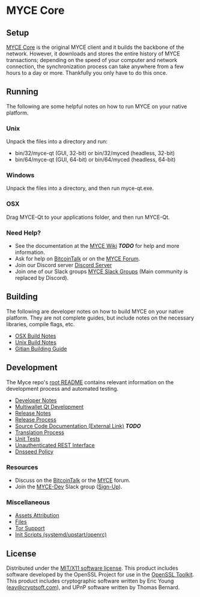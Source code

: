 MYCE Core
=====================

Setup
---------------------
[MYCE Core](http://myce.org/wallet) is the original MYCE client and it builds the backbone of the network. However, it downloads and stores the entire history of MYCE transactions; depending on the speed of your computer and network connection, the synchronization process can take anywhere from a few hours to a day or more. Thankfully you only have to do this once.

Running
---------------------
The following are some helpful notes on how to run MYCE on your native platform.

### Unix

Unpack the files into a directory and run:

- bin/32/myce-qt (GUI, 32-bit) or bin/32/myced (headless, 32-bit)
- bin/64/myce-qt (GUI, 64-bit) or bin/64/myced (headless, 64-bit)

### Windows

Unpack the files into a directory, and then run myce-qt.exe.

### OSX

Drag MYCE-Qt to your applications folder, and then run MYCE-Qt.

### Need Help?

* See the documentation at the [MYCE Wiki](https://en.bitcoin.it/wiki/Main_Page) ***TODO***
for help and more information.
* Ask for help on [BitcoinTalk](https://bitcointalk.org/index.php?topic=1262920.0) or on the [MYCE Forum](http://forum.myce.org/).
* Join our Discord server [Discord Server](https://discord.myce.org)
* Join one of our Slack groups [MYCE Slack Groups](https://myce.org/slack-logins/) (Main community is replaced by Discord).

Building
---------------------
The following are developer notes on how to build MYCE on your native platform. They are not complete guides, but include notes on the necessary libraries, compile flags, etc.

- [OSX Build Notes](build-osx.md)
- [Unix Build Notes](build-unix.md)
- [Gitian Building Guide](gitian-building.md)

Development
---------------------
The Myce repo's [root README](https://github.com/mycelliumcoin/MycelliumMN/blob/master/README.md) contains relevant information on the development process and automated testing.

- [Developer Notes](developer-notes.md)
- [Multiwallet Qt Development](multiwallet-qt.md)
- [Release Notes](release-notes.md)
- [Release Process](release-process.md)
- [Source Code Documentation (External Link)](https://dev.visucore.com/bitcoin/doxygen/) ***TODO***
- [Translation Process](translation_process.md)
- [Unit Tests](unit-tests.md)
- [Unauthenticated REST Interface](REST-interface.md)
- [Dnsseed Policy](dnsseed-policy.md)

### Resources

* Discuss on the [BitcoinTalk](https://bitcointalk.org/index.php?topic=1262920.0) or the [MYCE](http://forum.myce.org/) forum.
* Join the [MYCE-Dev](https://myce-dev.slack.com/) Slack group ([Sign-Up](https://myce-dev.herokuapp.com/)).

### Miscellaneous
- [Assets Attribution](assets-attribution.md)
- [Files](files.md)
- [Tor Support](tor.md)
- [Init Scripts (systemd/upstart/openrc)](init.md)

License
---------------------
Distributed under the [MIT/X11 software license](http://www.opensource.org/licenses/mit-license.php).
This product includes software developed by the OpenSSL Project for use in the [OpenSSL Toolkit](https://www.openssl.org/). This product includes
cryptographic software written by Eric Young ([eay@cryptsoft.com](mailto:eay@cryptsoft.com)), and UPnP software written by Thomas Bernard.
